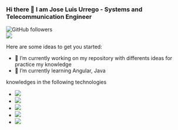 ### Hi there 👋 I am Jose Luis Urrego - Systems and Telecommunication Engineer

![GitHub followers](https://img.shields.io/github/followers/joseurrego?style=social)
<br>
<a href='https://www.linkedin.com/in/jurrego/'><img src='https://img.shields.io/badge/LinkedIn-0077B5?style=for-the-badge&logo=linkedin&logoColor=white'/></a>

Here are some ideas to get you started:

- 🔭 I’m currently working on my repository with differents ideas for practice my knowledge
- 🌱 I’m currently learning Angular, Java

knowledges in the following technologies


- <img src="https://img.shields.io/badge/Java-ED8B00?style=for-the-badge&logo=java&logoColor=white" >
- <img src="https://img.shields.io/badge/HTML5-E34F26?style=for-the-badge&logo=html5&logoColor=white" >
- <img src="https://img.shields.io/badge/CSS3-1572B6?style=for-the-badge&logo=css3&logoColor=white" >
- <img src="https://img.shields.io/badge/JavaScript-F7DF1E?style=for-the-badge&logo=javascript&logoColor=black" >
- <img src="https://img.shields.io/badge/Python-3776AB?style=for-the-badge&logo=python&logoColor=white" >
